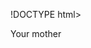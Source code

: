 !DOCTYPE html>
<html lang="en">
  <head>
    <meta charset="UTF-8" />
    <meta http-equiv="X-UA-Compatible" content="IE=edge" />
    <meta name="viewport" content="width=device-width, initial-scale=1.0" />
    <title>Your mother</title>
  </head>
  <body>
    <p>Your mother</p>
  </body>
</html>

